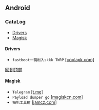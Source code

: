 ## Android
### CataLog
- [Drivers](#drivers)
- [Magisk](#magisk)
#### Drivers
* `fastboot一键刷入skkk_TWRP` [[coolapk.com]](https://www.coolapk.com/feed/53094534?shareKey=ODFjOTc3NDRlZDliNjY1ZTIzMzM)

[回到顶部](#catalog)
#### Magisk
* `Telegram` [[t.me]](https://t.me/kcmagisk)
* `Payload dumper go` [[magiskcn.com]](https://magiskcn.com/payload-dumper-go-init-boot)
* `搞机工具箱` [[jamcz.com]](https://jamcz.com/gjgjx/)